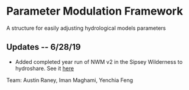 # Parameter Modulation Framework

A structure for easily adjusting hydrological models parameters

## Updates -- 6/28/19
- Added completed year run of NWM v2 in the Sipsey Wilderness to
  hydroshare. See it [here](https://www.hydroshare.org/resource/0e015316da5b429fb6652d403e6decbe/)

Team: Austin Raney, Iman Maghami, Yenchia Feng
